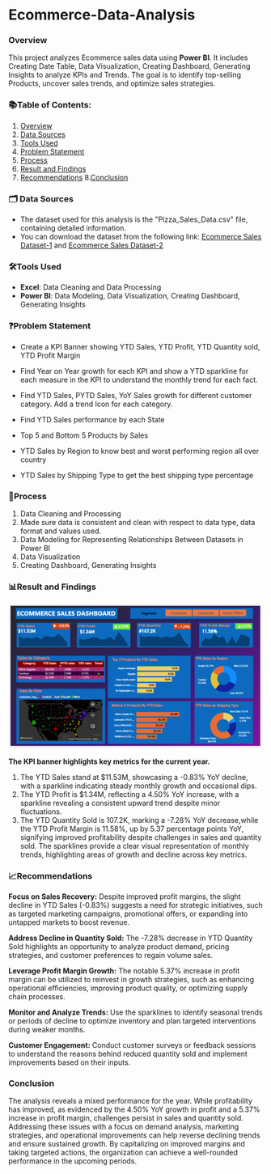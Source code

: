 # Ecommerce-Data-Analysis
 ### Overview
 This project analyzes Ecommerce sales data using **Power BI**. It includes Creating Date Table, Data Visualization, Creating Dashboard, Generating Insights to analyze KPIs and Trends. The goal is to identify top-selling Products, uncover sales trends, and optimize sales strategies.
### 📚Table of Contents:
1. [Overview](#overview)
2. [Data Sources](#data-sources)
3. [Tools Used](#tools-used)
4. [Problem Statement](#problem-statement)
5. [Process](#process)
6. [Result and Findings](#result-and-findings)
7. [Recommendations](#recommendations)
8.[Conclusion](#conclusion)
### 🗂️ Data Sources <a name="data-sources"></a> 
- The dataset used for this analysis is the "Pizza_Sales_Data.csv" file, containing detailed information.
- You can download the dataset from the following link: [Ecommerce Sales Dataset-1](ecommerce_data.csv) and [Ecommerce Sales Dataset-2](us_state_long_lat_codes.csv)       
### 🛠️Tools Used <a name="tools-used"></a>
 - **Excel**: Data Cleaning and Data Processing
 - **Power BI**: Data Modeling, Data Visualization, Creating Dashboard, Generating Insights

### ❓Problem Statement
 - Create a KPI Banner showing YTD Sales, YTD Profit, YTD Quantity sold, YTD Profit Margin

 - Find Year on Year growth for each KPI and show a YTD sparkline for each measure in the KPI to understand the monthly trend for each fact.

 - Find YTD Sales, PYTD Sales, YoY Sales growth for different customer category. Add a trend Icon for each category.

 -  Find YTD Sales performance by each State

 -  Top 5 and Bottom 5 Products by Sales

 -  YTD Sales by Region to know best and worst performing region all over country

 -  YTD Sales by Shipping Type to get the best shipping type percentage

### 📂Process
1. Data Cleaning and Processing
2. Made sure data is consistent and clean with respect to data type, data format and values used.
3. Data Modeling for Representing Relationships Between Datasets in Power BI
4. Data Visualization
5. Creating Dashboard, Generating Insights

### 📊Result and Findings <a name="result-and-findings"></a>
![Screenshot (185)](https://github.com/Lohitha45/Ecommerce-Data-Analysis/blob/15d8d3bcd7fcce44892fee2a9331e1dfa36f7f24/Screenshot%20(185).png)

**The KPI banner highlights key metrics for the current year.** 
1. The YTD Sales stand at $11.53M, showcasing a -0.83% YoY decline, with a sparkline indicating steady monthly growth and occasional dips.
2. The YTD Profit is $1.34M, reflecting a 4.50% YoY increase, with a sparkline revealing a consistent upward trend despite minor fluctuations. 
3. The YTD Quantity Sold is 107.2K, marking a -7.28% YoY decrease,while the YTD Profit Margin is 11.58%, up by 5.37 percentage points YoY, signifying improved profitability despite challenges in sales and quantity sold. The sparklines provide a clear visual representation of monthly trends, highlighting areas of growth and decline across key metrics.

### 📈Recommendations <a name="recommendations"></a> 

**Focus on Sales Recovery:**
Despite improved profit margins, the slight decline in YTD Sales (-0.83%) suggests a need for strategic initiatives, such as targeted marketing campaigns, promotional offers, or expanding into untapped markets to boost revenue.

**Address Decline in Quantity Sold:**
The -7.28% decrease in YTD Quantity Sold highlights an opportunity to analyze product demand, pricing strategies, and customer preferences to regain volume sales.

**Leverage Profit Margin Growth:**
The notable 5.37% increase in profit margin can be utilized to reinvest in growth strategies, such as enhancing operational efficiencies, improving product quality, or optimizing supply chain processes.

**Monitor and Analyze Trends:**
Use the sparklines to identify seasonal trends or periods of decline to optimize inventory and plan targeted interventions during weaker months.

**Customer Engagement:**
Conduct customer surveys or feedback sessions to understand the reasons behind reduced quantity sold and implement improvements based on their inputs.
### Conclusion 
The analysis reveals a mixed performance for the year. While profitability has improved, as evidenced by the 4.50% YoY growth in profit and a 5.37% increase in profit margin, challenges persist in sales and quantity sold. Addressing these issues with a focus on demand analysis, marketing strategies, and operational improvements can help reverse declining trends and ensure sustained growth. By capitalizing on improved margins and taking targeted actions, the organization can achieve a well-rounded performance in the upcoming periods.
